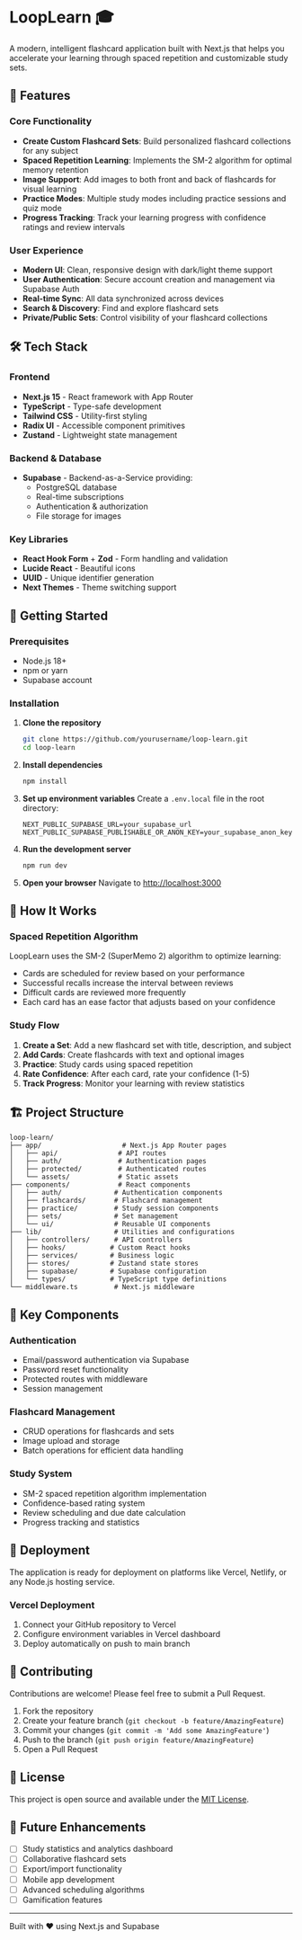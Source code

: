 # LoopLearn 🎓

A modern, intelligent flashcard application built with Next.js that helps you accelerate your learning through spaced repetition and customizable study sets.

## 🌟 Features

### Core Functionality
- **Create Custom Flashcard Sets**: Build personalized flashcard collections for any subject
- **Spaced Repetition Learning**: Implements the SM-2 algorithm for optimal memory retention
- **Image Support**: Add images to both front and back of flashcards for visual learning
- **Practice Modes**: Multiple study modes including practice sessions and quiz mode
- **Progress Tracking**: Track your learning progress with confidence ratings and review intervals

### User Experience
- **Modern UI**: Clean, responsive design with dark/light theme support
- **User Authentication**: Secure account creation and management via Supabase Auth
- **Real-time Sync**: All data synchronized across devices
- **Search & Discovery**: Find and explore flashcard sets
- **Private/Public Sets**: Control visibility of your flashcard collections

## 🛠️ Tech Stack

### Frontend
- **Next.js 15** - React framework with App Router
- **TypeScript** - Type-safe development
- **Tailwind CSS** - Utility-first styling
- **Radix UI** - Accessible component primitives
- **Zustand** - Lightweight state management

### Backend & Database
- **Supabase** - Backend-as-a-Service providing:
  - PostgreSQL database
  - Real-time subscriptions
  - Authentication & authorization
  - File storage for images

### Key Libraries
- **React Hook Form** + **Zod** - Form handling and validation
- **Lucide React** - Beautiful icons
- **UUID** - Unique identifier generation
- **Next Themes** - Theme switching support

## 🚀 Getting Started

### Prerequisites
- Node.js 18+ 
- npm or yarn
- Supabase account

### Installation

1. **Clone the repository**
   ```bash
   git clone https://github.com/yourusername/loop-learn.git
   cd loop-learn
   ```

2. **Install dependencies**
   ```bash
   npm install
   ```

3. **Set up environment variables**
   Create a `.env.local` file in the root directory:
   ```env
   NEXT_PUBLIC_SUPABASE_URL=your_supabase_url
   NEXT_PUBLIC_SUPABASE_PUBLISHABLE_OR_ANON_KEY=your_supabase_anon_key
   ```

4. **Run the development server**
   ```bash
   npm run dev
   ```

5. **Open your browser**
   Navigate to [http://localhost:3000](http://localhost:3000)

## 📖 How It Works

### Spaced Repetition Algorithm
LoopLearn uses the SM-2 (SuperMemo 2) algorithm to optimize learning:
- Cards are scheduled for review based on your performance
- Successful recalls increase the interval between reviews
- Difficult cards are reviewed more frequently
- Each card has an ease factor that adjusts based on your confidence

### Study Flow
1. **Create a Set**: Add a new flashcard set with title, description, and subject
2. **Add Cards**: Create flashcards with text and optional images
3. **Practice**: Study cards using spaced repetition
4. **Rate Confidence**: After each card, rate your confidence (1-5)
5. **Track Progress**: Monitor your learning with review statistics

## 🏗️ Project Structure

```
loop-learn/
├── app/                    # Next.js App Router pages
│   ├── api/               # API routes
│   ├── auth/              # Authentication pages
│   ├── protected/         # Authenticated routes
│   └── assets/            # Static assets
├── components/            # React components
│   ├── auth/             # Authentication components
│   ├── flashcards/       # Flashcard management
│   ├── practice/         # Study session components
│   ├── sets/             # Set management
│   └── ui/               # Reusable UI components
├── lib/                  # Utilities and configurations
│   ├── controllers/      # API controllers
│   ├── hooks/           # Custom React hooks
│   ├── services/        # Business logic
│   ├── stores/          # Zustand state stores
│   ├── supabase/        # Supabase configuration
│   └── types/           # TypeScript type definitions
└── middleware.ts         # Next.js middleware
```

## 🔧 Key Components

### Authentication
- Email/password authentication via Supabase
- Password reset functionality
- Protected routes with middleware
- Session management

### Flashcard Management
- CRUD operations for flashcards and sets
- Image upload and storage
- Batch operations for efficient data handling

### Study System
- SM-2 spaced repetition algorithm implementation
- Confidence-based rating system
- Review scheduling and due date calculation
- Progress tracking and statistics

## 🚀 Deployment

The application is ready for deployment on platforms like Vercel, Netlify, or any Node.js hosting service.

### Vercel Deployment
1. Connect your GitHub repository to Vercel
2. Configure environment variables in Vercel dashboard
3. Deploy automatically on push to main branch

## 🤝 Contributing

Contributions are welcome! Please feel free to submit a Pull Request.

1. Fork the repository
2. Create your feature branch (`git checkout -b feature/AmazingFeature`)
3. Commit your changes (`git commit -m 'Add some AmazingFeature'`)
4. Push to the branch (`git push origin feature/AmazingFeature`)
5. Open a Pull Request

## 📝 License

This project is open source and available under the [MIT License](LICENSE).

## 🎯 Future Enhancements

- [ ] Study statistics and analytics dashboard
- [ ] Collaborative flashcard sets
- [ ] Export/import functionality
- [ ] Mobile app development
- [ ] Advanced scheduling algorithms
- [ ] Gamification features

---

Built with ❤️ using Next.js and Supabase